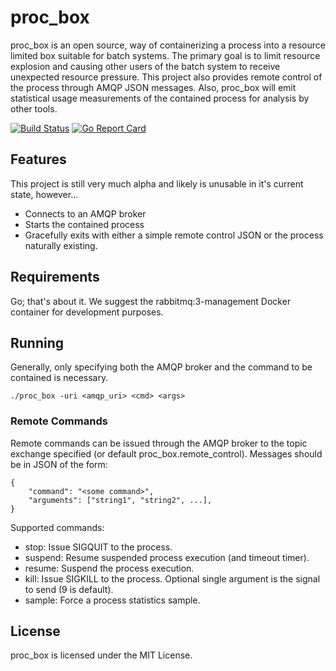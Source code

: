 # proc_box

proc_box is an open source, way of containerizing a process into a resource
limited box suitable for batch systems.  The primary goal is to limit resource
explosion and causing other users of the batch system to receive unexpected
resource pressure.  This project also provides remote control of the process
through AMQP JSON messages.  Also, proc_box will emit statistical usage
measurements of the contained process for analysis by other tools.

[![Build Status](https://travis-ci.org/nickjones/proc_box.svg)](https://travis-ci.org/nickjones/proc_box) [![Go Report Card](http://goreportcard.com/badge/nickjones/proc_box)](http://goreportcard.com/report/nickjones/proc_box)

## Features
This project is still very much alpha and likely is unusable in it's current
state, however...
- Connects to an AMQP broker
- Starts the contained process
- Gracefully exits with either a simple remote control JSON or the process
naturally existing.

## Requirements
Go; that's about it.  We suggest the rabbitmq:3-management Docker container for
development purposes.

## Running
Generally, only specifying both the AMQP broker and the command to be contained
is necessary.
```
./proc_box -uri <amqp_uri> <cmd> <args>
```

### Remote Commands
Remote commands can be issued through the AMQP broker to the topic exchange specified
(or default proc_box.remote_control).  Messages should be in JSON of the form:
```
{
    "command": "<some command>",
    "arguments": ["string1", "string2", ...],
}
```
Supported commands:
* stop: Issue SIGQUIT to the process.
* suspend: Resume suspended process execution (and timeout timer).
* resume: Suspend the process execution.
* kill: Issue SIGKILL to the process.  Optional single argument is the signal to send (9 is default).
* sample: Force a process statistics sample.

## License
proc_box is licensed under the MIT License.
